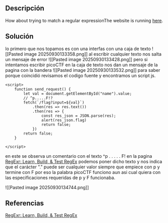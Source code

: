 ## Descripción
How about trying to match a regular expressionThe website is running [here](http://saturn.picoctf.net:57345/).
## Solución
lo primero que nos topamos es con una interfas con una caja de texto
![[Pasted image 20250930133358.png]]
al escribir cualquier texto nos salta un mensaje de error
![[Pasted image 20250930133428.png]]
pero si intentamos escribir picoCTF en la caja de texto nos dan un mensaje de la pagina con la bandera
![[Pasted image 20250930133532.png]]
para saber porque coincidió revisamos el codigo fuente y encontramos un script js.
```
<script>
	function send_request() {
		let val = document.getElementById("name").value;
		// ^p.....F!?
		fetch(`/flag?input=${val}`)
			.then(res => res.text())
			.then(res => {
				const res_json = JSON.parse(res);
				alert(res_json.flag)
				return false;
			})
		return false;
	}

</script>
```
en este se observa un comentario con el texto ^p . . . . . F!
en la pagina [RegExr: Learn, Build, & Test RegEx](https://regexr.com/)
podemos poner dicho texto y nos indica que el carácter "." puede ser cualquier valor siempre que empiece con p y termine con F por eso la palabra picoCTF funciono aun asi cual quiera con las especificaciones requeridas de p y F funcionaba.

![[Pasted image 20250930134744.png]]

## Referencias
[RegExr: Learn, Build, & Test RegEx](https://regexr.com/)
